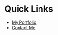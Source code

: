 # Quick Links

- [My Portfolio](https://rickysegura.dev/)
- [Contact Me](https://www.rickysegura.dev/contact)

